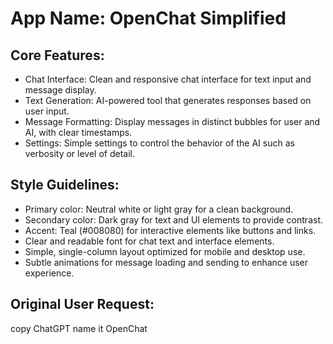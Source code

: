 # **App Name**: OpenChat Simplified

## Core Features:

- Chat Interface: Clean and responsive chat interface for text input and message display.
- Text Generation: AI-powered tool that generates responses based on user input.
- Message Formatting: Display messages in distinct bubbles for user and AI, with clear timestamps.
- Settings: Simple settings to control the behavior of the AI such as verbosity or level of detail.

## Style Guidelines:

- Primary color: Neutral white or light gray for a clean background.
- Secondary color: Dark gray for text and UI elements to provide contrast.
- Accent: Teal (#008080) for interactive elements like buttons and links.
- Clear and readable font for chat text and interface elements.
- Simple, single-column layout optimized for mobile and desktop use.
- Subtle animations for message loading and sending to enhance user experience.

## Original User Request:
copy ChatGPT name it OpenChat
  